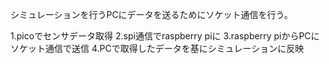 シミュレーションを行うPCにデータを送るためにソケット通信を行う。

1.picoでセンサデータ取得
2.spi通信でraspberry piに
3.raspberry piからPCにソケット通信で送信
4.PCで取得したデータを基にシミュレーションに反映

